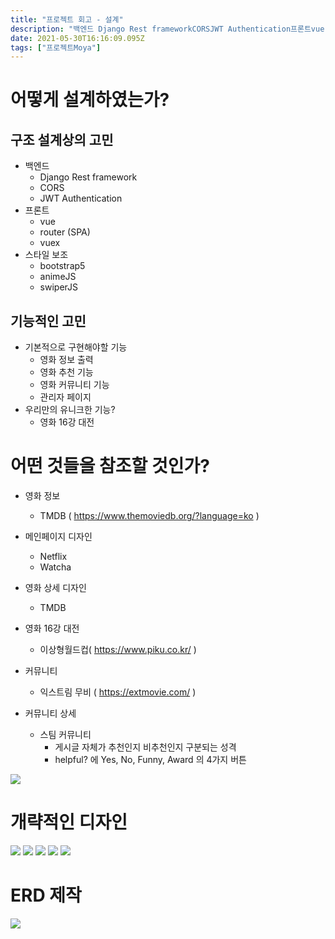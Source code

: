 ```yaml
---
title: "프로젝트 회고 - 설계"
description: "백엔드 Django Rest frameworkCORSJWT Authentication프론트vuerouter (SPA)vuex스타일 보조bootstrap5animeJSswiperJS기본적으로 구현해야할 기능영화 정보 출력영화 추천 기능영화 커뮤니티 기능관리자 페이지우리만"
date: 2021-05-30T16:16:09.095Z
tags: ["프로젝트Moya"]
---
```

# 어떻게 설계하였는가?



## 구조 설계상의 고민

- 백엔드 
  - Django Rest framework
  - CORS
  - JWT Authentication
- 프론트
  - vue
  - router (SPA)
  - vuex
- 스타일 보조
  - bootstrap5
  - animeJS
  - swiperJS





## 기능적인 고민

- 기본적으로 구현해야할 기능
  - 영화 정보 출력
  - 영화 추천 기능
  - 영화 커뮤니티 기능
  - 관리자 페이지
- 우리만의 유니크한 기능?
  - 영화 16강 대전





# 어떤 것들을 참조할 것인가?

- 영화 정보
  - TMDB ( https://www.themoviedb.org/?language=ko )

- 메인페이지 디자인
  - Netflix
  - Watcha
- 영화 상세 디자인
  - TMDB
- 영화 16강 대전
  - 이상형월드컵( https://www.piku.co.kr/ )

- 커뮤니티

  - 익스트림 무비 ( https://extmovie.com/ )

- 커뮤니티 상세

  - 스팀 커뮤니티
    - 게시글 자체가 추천인지 비추천인지 구분되는 성격
    - helpful? 에 Yes, No, Funny, Award 의 4가지 버튼
    

![](../images/ba61d531-d920-4e3f-ba1d-adfaa052dc33-image.png)



# 개략적인 디자인
![](../images/0fc841bc-6598-49aa-89f6-448dd971a503-image.png)
![](../images/68ca9b6e-2243-4cb1-b638-74c3dd13c8ae-image.png)
![](../images/1ff0e064-2f10-4ab6-b661-c0d0b3edcde9-image.png)
![](../images/71679fdf-d4a8-4e62-b509-725a4d720c83-image.png)
![](../images/d9a6922f-7774-45f8-bf6c-05ce52e1b680-image.png)

# ERD 제작
![](../images/dcb6c6da-3eca-4865-9c9b-293b6471e24c-image.png)